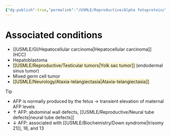 ```yaml
---
{"dg-publish":true,"permalink":"/USMLE/Reproductive/Alpha fetoprotein/"}
---
```


# Associated conditions
- [[USMLE/GI/Hepatocellular carcinoma\|Hepatocellular carcinoma]] (HCC)
- Hepatoblastoma
- <span style="background:rgba(240, 200, 0, 0.2)">[[USMLE/Reproductive/Testicular tumors\|Yolk sac tumor]]</span> (endodermal sinus tumor)
- Mixed germ cell tumor
- <span style="background:rgba(240, 200, 0, 0.2)">[[USMLE/Neurology/Ataxia-telangiectasia\|Ataxia-telangiectasia]]</span>
>[!tip] 
>- AFP is normally produced by the fetus → transient elevation of maternal AFP levels
>- ↑ AFP: abdominal wall defects, [[USMLE/Reproductive/Neural tube defects\|neural tube defects]]
>- ↓ AFP: associated with [[USMLE/Biochemistry/Down syndrome\|trisomy 21]], 18, and 13
